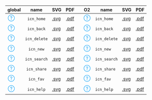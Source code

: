 | global | name | SVG | PDF | | O2 | name | SVG | PDF |
| - | :-: | - | :-: | - | - | - | - | - |
| ![icn_home](icn_export/Global/icn_home/PNG/icn_home.png) | `icn_home`  |  [.svg](icn_export/Global/icn_home/SVG/icn_home.svg) | [.pdf](icn_export/Global/icn_home/PDF/icn_home.pdf) |  | ![icn_home](icn_export/O2/icn_home/PNG/icn_home.png) | `icn_home`  |  [.svg](icn_export/O2/icn_home/SVG/icn_home.svg) | [.pdf](icn_export/O2/icn_home/PDF/icn_home.pdf) |  
| ![icn_back](icn_export/Global/icn_back/PNG/icn_back.png) | `icn_back`  |  [.svg](icn_export/Global/icn_back/SVG/icn_back.svg) | [.pdf](icn_export/Global/icn_back/PDF/icn_back.pdf) |  | ![icn_back](icn_export/O2/icn_back/PNG/icn_back.png) | `icn_back`  |  [.svg](icn_export/O2/icn_back/SVG/icn_back.svg) | [.pdf](icn_export/O2/icn_back/PDF/icn_back.pdf) |  
| ![icn_delete](icn_export/Global/icn_delete/PNG/icn_delete.png) | `icn_delete`  |  [.svg](icn_export/Global/icn_delete/SVG/icn_delete.svg) | [.pdf](icn_export/Global/icn_delete/PDF/icn_delete.pdf) |  | ![icn_delete](icn_export/O2/icn_delete/PNG/icn_delete.png) | `icn_delete`  |  [.svg](icn_export/O2/icn_delete/SVG/icn_delete.svg) | [.pdf](icn_export/O2/icn_delete/PDF/icn_delete.pdf) |  
| ![icn_new](icn_export/Global/icn_new/PNG/icn_new.png) | `icn_new`  |  [.svg](icn_export/Global/icn_new/SVG/icn_new.svg) | [.pdf](icn_export/Global/icn_new/PDF/icn_new.pdf) |  | ![icn_new](icn_export/O2/icn_new/PNG/icn_new.png) | `icn_new`  |  [.svg](icn_export/O2/icn_new/SVG/icn_new.svg) | [.pdf](icn_export/O2/icn_new/PDF/icn_new.pdf) |  
| ![icn_search](icn_export/Global/icn_search/PNG/icn_search.png) | `icn_search`  |  [.svg](icn_export/Global/icn_search/SVG/icn_search.svg) | [.pdf](icn_export/Global/icn_search/PDF/icn_search.pdf) |  | ![icn_search](icn_export/O2/icn_search/PNG/icn_search.png) | `icn_search`  |  [.svg](icn_export/O2/icn_search/SVG/icn_search.svg) | [.pdf](icn_export/O2/icn_search/PDF/icn_search.pdf) |  
| ![icn_share](icn_export/Global/icn_share/PNG/icn_share.png) | `icn_share`  |  [.svg](icn_export/Global/icn_share/SVG/icn_share.svg) | [.pdf](icn_export/Global/icn_share/PDF/icn_share.pdf) |  | ![icn_share](icn_export/O2/icn_share/PNG/icn_share.png) | `icn_share`  |  [.svg](icn_export/O2/icn_share/SVG/icn_share.svg) | [.pdf](icn_export/O2/icn_share/PDF/icn_share.pdf) |  
| ![icn_fav](icn_export/Global/icn_fav/PNG/icn_fav.png) | `icn_fav`  |  [.svg](icn_export/Global/icn_fav/SVG/icn_fav.svg) | [.pdf](icn_export/Global/icn_fav/PDF/icn_fav.pdf) |  | ![icn_fav](icn_export/O2/icn_fav/PNG/icn_fav.png) | `icn_fav`  |  [.svg](icn_export/O2/icn_fav/SVG/icn_fav.svg) | [.pdf](icn_export/O2/icn_fav/PDF/icn_fav.pdf) |  
| ![icn_help](icn_export/Global/icn_help/PNG/icn_help.png) | `icn_help`  |  [.svg](icn_export/Global/icn_help/SVG/icn_help.svg) | [.pdf](icn_export/Global/icn_help/PDF/icn_help.pdf) |  | ![icn_help](icn_export/O2/icn_help/PNG/icn_help.png) | `icn_help`  |  [.svg](icn_export/O2/icn_help/SVG/icn_help.svg) | [.pdf](icn_export/O2/icn_help/PDF/icn_help.pdf) |  
